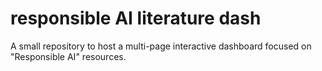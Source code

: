 # responsible AI literature dash
A small repository to host a multi-page interactive dashboard focused on "Responsible AI" resources.
